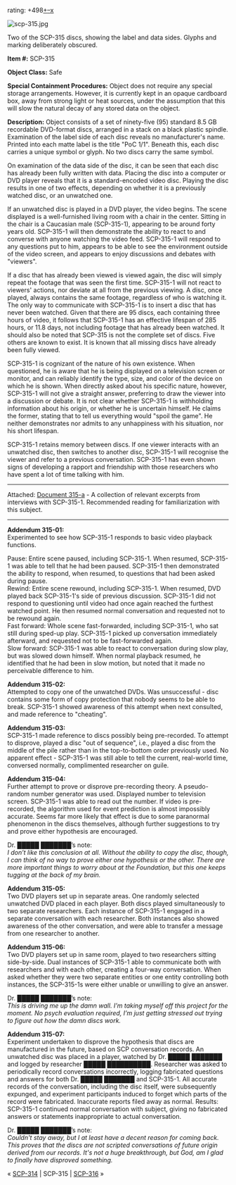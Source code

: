 rating: +498[+](javascript:; "I like it")[–](javascript:; "I don't like it")[x](javascript:; "Cancel my vote")

![scp-315.jpg](http://scp-wiki.wdfiles.com/local--files/scp-315/scp-315.jpg)

Two of the SCP-315 discs, showing the label and data sides. Glyphs and marking deliberately obscured.

**Item #:** SCP-315

**Object Class:** Safe

**Special Containment Procedures:** Object does not require any special storage arrangements. However, it is currently kept in an opaque cardboard box, away from strong light or heat sources, under the assumption that this will slow the natural decay of any stored data on the object.

**Description:** Object consists of a set of ninety-five (95) standard 8.5 GB recordable DVD-format discs, arranged in a stack on a black plastic spindle. Examination of the label side of each disc reveals no manufacturer's name. Printed into each matte label is the title "PoC 1/1". Beneath this, each disc carries a unique symbol or glyph. No two discs carry the same symbol.

On examination of the data side of the disc, it can be seen that each disc has already been fully written with data. Placing the disc into a computer or DVD player reveals that it is a standard-encoded video disc. Playing the disc results in one of two effects, depending on whether it is a previously watched disc, or an unwatched one.

If an unwatched disc is played in a DVD player, the video begins. The scene displayed is a well-furnished living room with a chair in the center. Sitting in the chair is a Caucasian male (SCP-315-1), appearing to be around forty years old. SCP-315-1 will then demonstrate the ability to react to and converse with anyone watching the video feed. SCP-315-1 will respond to any questions put to him, appears to be able to see the environment outside of the video screen, and appears to enjoy discussions and debates with "viewers".

If a disc that has already been viewed is viewed again, the disc will simply repeat the footage that was seen the first time. SCP-315-1 will not react to viewers' actions, nor deviate at all from the previous viewing. A disc, once played, always contains the same footage, regardless of who is watching it. The only way to communicate with SCP-315-1 is to insert a disc that has never been watched. Given that there are 95 discs, each containing three hours of video, it follows that SCP-315-1 has an effective lifespan of 285 hours, or 11.8 days, not including footage that has already been watched. It should also be noted that SCP-315 is not the complete set of discs. Five others are known to exist. It is known that all missing discs have already been fully viewed.

SCP-315-1 is cognizant of the nature of his own existence. When questioned, he is aware that he is being displayed on a television screen or monitor, and can reliably identify the type, size, and color of the device on which he is shown. When directly asked about his specific nature, however, SCP-315-1 will not give a straight answer, preferring to draw the viewer into a discussion or debate. It is not clear whether SCP-315-1 is withholding information about his origin, or whether he is uncertain himself. He claims the former, stating that to tell us everything would "spoil the game". He neither demonstrates nor admits to any unhappiness with his situation, nor his short lifespan.

SCP-315-1 retains memory between discs. If one viewer interacts with an unwatched disc, then switches to another disc, SCP-315-1 will recognise the viewer and refer to a previous conversation. SCP-315-1 has even shown signs of developing a rapport and friendship with those researchers who have spent a lot of time talking with him.

* * *

Attached: [Document 315-a](/scp-315-a) - A collection of relevant excerpts from interviews with SCP-315-1. Recommended reading for familiarization with this subject.

* * *

**Addendum 315-01:**  
Experimented to see how SCP-315-1 responds to basic video playback functions.

Pause: Entire scene paused, including SCP-315-1. When resumed, SCP-315-1 was able to tell that he had been paused. SCP-315-1 then demonstrated the ability to respond, when resumed, to questions that had been asked during pause.  
Rewind: Entire scene rewound, including SCP-315-1. When resumed, DVD played back SCP-315-1's side of previous discussion. SCP-315-1 did not respond to questioning until video had once again reached the furthest watched point. He then resumed normal conversation and requested not to be rewound again.  
Fast forward: Whole scene fast-forwarded, including SCP-315-1, who sat still during sped-up play. SCP-315-1 picked up conversation immediately afterward, and requested not to be fast-forwarded again.  
Slow forward: SCP-315-1 was able to react to conversation during slow play, but was slowed down himself. When normal playback resumed, he identified that he had been in slow motion, but noted that it made no perceivable difference to him.

**Addendum 315-02:**  
Attempted to copy one of the unwatched DVDs. Was unsuccessful - disc contains some form of copy protection that nobody seems to be able to break. SCP-315-1 showed awareness of this attempt when next consulted, and made reference to "cheating".

**Addendum 315-03:**  
SCP-315-1 made reference to discs possibly being pre-recorded. To attempt to disprove, played a disc "out of sequence", i.e., played a disc from the middle of the pile rather than in the top-to-bottom order previously used. No apparent effect - SCP-315-1 was still able to tell the current, real-world time, conversed normally, complimented researcher on guile.

**Addendum 315-04:**  
Further attempt to prove or disprove pre-recording theory. A pseudo-random number generator was used. Displayed number to television screen. SCP-315-1 was able to read out the number. If video is pre-recorded, the algorithm used for event prediction is almost impossibly accurate. Seems far more likely that effect is due to some paranormal phenomenon in the discs themselves, although further suggestions to try and prove either hypothesis are encouraged.

Dr. █████ ███████’s note:  
_I don’t like this conclusion at all. Without the ability to copy the disc, though, I can think of no way to prove either one hypothesis or the other. There are more important things to worry about at the Foundation, but this one keeps tugging at the back of my brain._

**Addendum 315-05:**  
Two DVD players set up in separate areas. One randomly selected unwatched DVD placed in each player. Both discs played simultaneously to two separate researchers. Each instance of SCP-315-1 engaged in a separate conversation with each researcher. Both instances also showed awareness of the other conversation, and were able to transfer a message from one researcher to another.

**Addendum 315-06:**  
Two DVD players set up in same room, played to two researchers sitting side-by-side. Dual instances of SCP-315-1 able to communicate both with researchers and with each other, creating a four-way conversation. When asked whether they were two separate entities or one entity controlling both instances, the SCP-315-1s were either unable or unwilling to give an answer.

Dr. █████ ███████’s note:  
_This is driving me up the damn wall. I’m taking myself off this project for the moment. No psych evaluation required, I’m just getting stressed out trying to figure out how the damn discs work._

**Addendum 315-07:**  
Experiment undertaken to disprove the hypothesis that discs are manufactured in the future, based on SCP conversation records. An unwatched disc was placed in a player, watched by Dr. █████ ███████ and logged by researcher █████ ██████████. Researcher was asked to periodically record conversations incorrectly, logging fabricated questions and answers for both Dr. █████ ███████ and SCP-315-1. All accurate records of the conversation, including the disc itself, were subsequently expunged, and experiment participants induced to forget which parts of the record were fabricated. Inaccurate reports filed away as normal. Results: SCP-315-1 continued normal conversation with subject, giving no fabricated answers or statements inappropriate to actual conversation.

Dr. █████ ███████’s note:  
_Couldn't stay away, but I at least have a decent reason for coming back. This proves that the discs are not scripted conversations of future origin derived from our records. It's not a huge breakthrough, but God, am I glad to finally have disproved something._

« [SCP-314](/scp-314) | SCP-315 | [SCP-316](/scp-316) »